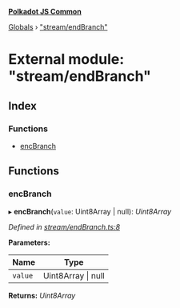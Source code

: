 **[Polkadot JS Common](../README.md)**

[Globals](../globals.md) › ["stream/endBranch"](_stream_endbranch_.md)

# External module: "stream/endBranch"

## Index

### Functions

* [encBranch](_stream_endbranch_.md#encbranch)

## Functions

###  encBranch

▸ **encBranch**(`value`: Uint8Array | null): *Uint8Array*

*Defined in [stream/endBranch.ts:8](https://github.com/polkadot-js/common/blob/5e494b7/packages/trie-codec/src/stream/endBranch.ts#L8)*

**Parameters:**

Name | Type |
------ | ------ |
`value` | Uint8Array \| null |

**Returns:** *Uint8Array*